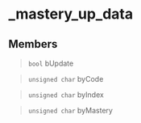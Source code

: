 # _mastery_up_data
 
## Members
 
> `bool` bUpdate
 
> `unsigned char` byCode
 
> `unsigned char` byIndex
 
> `unsigned char` byMastery
 

